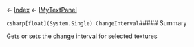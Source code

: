 ← [Index](Api-Index) ← [IMyTextPanel](Sandbox.ModAPI.Ingame.IMyTextPanel)

```csharp[float](System.Single) ChangeInterval```##### Summary

Gets or sets the change interval for selected textures

